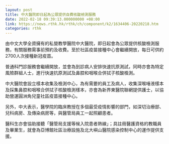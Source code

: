 ```yaml
---
layout: post
title: 中大醫院即日起為公眾提供自費核酸檢測服務
date: 2022-02-18 09:39:13.000000000 +08:00
link: https://news.rthk.hk/rthk/ch/component/k2/1634406-20220218.htm
categories: rthk
---
```


由中文大學全資擁有的私營教學醫院中大醫院，即日起會為公眾提供核酸檢測服務，有關服務需事前預約及收費。至於社區疫苗接種中心會繼續開放，每日可供約2700人次接種新冠疫苗。

普通科門診服務會繼續開放，並會為到診病人安排快速抗原測試，同時亦會為特定風險群組人士，進行快速抗原測試及鼻腔和咽喉合併拭子核酸檢測。

中大醫院會設立樣本收集及檢測中心，為有需要的員工及病人，收集深喉唾液樣本及採集鼻腔和咽喉合併拭子核酸檢測樣本，亦會為新界東醫院聯網提供護士，以協助營運圓洲角兒童社區疫苗接種中心。

另外，中大表示，醫學院的臨床教授在多個最受疫情影響的部門，如深切治療部、兒科病房、及傳染病房等，與醫管局員工一起照顧患者。

醫科生亦會協助接聽「醫管局支援等候入院患者熱線」；具註冊醫護資格的教職員及畢業生，就會為亞博館社區治療設施及北大嶼山醫院感染控制中心的運作提供支援。

